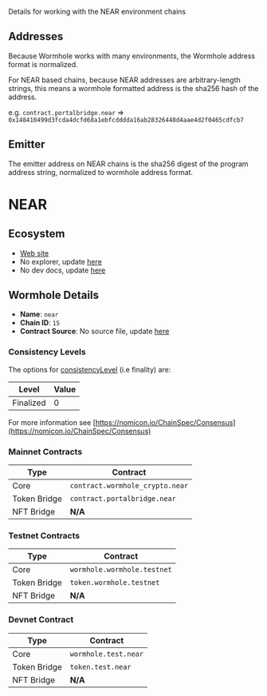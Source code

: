Details for working with the NEAR environment chains

## Addresses

Because Wormhole works with many environments, the Wormhole address format is normalized.

For NEAR based chains, because NEAR addresses are arbitrary-length strings, this means a wormhole formatted address is the sha256 hash of the address.

e.g. `contract.portalbridge.near` => `0x148410499d3fcda4dcfd68a1ebfcdddda16ab28326448d4aae4d2f0465cdfcb7`

## Emitter 

The emitter address on NEAR chains is the sha256 digest of the program address string, normalized to wormhole address format.


<!--NEAR_CHAIN_DETAILS-->

# NEAR

## Ecosystem

- [Web site](https://near.org/)
- No explorer, update [here](https://github.com/wormhole-foundation/docs.wormhole.com/tree/main/scripts/src/chains)
- No dev docs, update [here](https://github.com/wormhole-foundation/docs.wormhole.com/tree/main/scripts/src/chains)

## Wormhole Details

- **Name**: `near`
- **Chain ID**: `15`
- **Contract Source**: No source file, update [here](https://github.com/wormhole-foundation/docs.wormhole.com/tree/main/scripts/src/chains)

### Consistency Levels

The options for [consistencyLevel](../components/core-contracts.md#consistencyLevel) (i.e finality) are:

|Level|Value|
|-----|-----|
|Finalized|0|


For more information see [https://nomicon.io/ChainSpec/Consensus](https://nomicon.io/ChainSpec/Consensus)


### Mainnet Contracts

|Type|Contract|
|----|--------|
|Core|`contract.wormhole_crypto.near`|
|Token Bridge|`contract.portalbridge.near`|
|NFT Bridge|**N/A**|

### Testnet Contracts

|Type|Contract|
|----|--------|
|Core|`wormhole.wormhole.testnet`|
|Token Bridge|`token.wormhole.testnet`|
|NFT Bridge|**N/A**|

### Devnet Contract

|Type|Contract|
|----|--------|
|Core|`wormhole.test.near`|
|Token Bridge|`token.test.near`|
|NFT Bridge|**N/A**|
  

<!--NEAR_CHAIN_DETAILS-->
